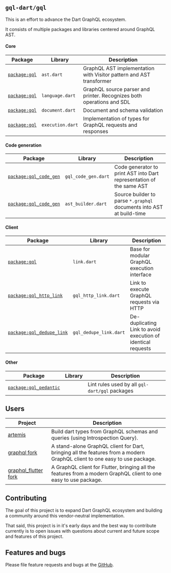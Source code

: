 ## `gql-dart/gql` 

This is an effort to advance the Dart GraphQL ecosystem.

It consists of multiple packages and libraries centered around GraphQL AST.

#### Core

| Package | Library | Description |
|---------|---------|-------------|
| [`package:gql`][package:gql] | `ast.dart` | GraphQL AST implementation with Visitor pattern and AST transformer |
| [`package:gql`][package:gql] | `language.dart` | GraphQL source parser and printer. Recognizes both operations and SDL |
| [`package:gql`][package:gql] | `document.dart` | Document and schema validation |
| [`package:gql`][package:gql] | `execution.dart` | Implementation of types for GraphQL requests and responses |

#### Code generation

| Package | Library | Description |
|---------|---------|-------------|
| [`package:gql_code_gen`][package:gql_code_gen] | `gql_code_gen.dart` | Code generator to print AST into Dart representation of the same AST |
| [`package:gql_code_gen`][package:gql_code_gen] | `ast_builder.dart` | Source builder to parse `*.graphql` documents into AST at build-time |

#### Client

| Package | Library | Description |
|---------|---------|-------------|
| [`package:gql`][package:gql] | `link.dart` | Base for modular GraphQL execution interface |
| [`package:gql_http_link`][package:gql_http_link] | `gql_http_link.dart` | Link to execute GraphQL requests via HTTP |
| [`package:gql_dedupe_link`][package:gql_dedupe_link] | `gql_dedupe_link.dart` | De-duplicating Link to avoid execution of identical requests |

#### Other

| Package | Library | Description |
|---------|---------|-------------|
| [`package:gql_pedantic`][package:gql_pedantic] |  | Lint rules used by all `gql-dart/gql` packages |


[package:gql]: ./gql/README.md
[package:gql_http_link]: ./gql_http_link/README.md
[package:gql_code_gen]: ./gql_code_gen/README.md
[package:gql_dedupe_link]: ./gql_dedupe_link/README.md
[package:gql_pedantic]: ./gql_pedantic/README.md
## Users

| Project | Description |
|---------|-------------|
| [artemis][artemis] | Build dart types from GraphQL schemas and queries (using Introspection Query). | 
| [graphql fork][graphql_flutter] | A stand-alone GraphQL client for Dart, bringing all the features from a modern GraphQL client to one easy to use package. |
| [graphql_flutter fork][graphql_flutter] | A GraphQL client for Flutter, bringing all the features from a modern GraphQL client to one easy to use package. |

[artemis]: https://github.com/comigor/artemis
[graphql_flutter]: https://github.com/zino-app/graphql-flutter/pull/414

## Contributing

The goal of this project is to expand Dart GraphQL ecosystem
and building a community around this vendor-neutral implementation.

That said, this project is in it's early days and the best
way to contribute currently is to open issues with questions
about current and future scope and features of this project.

## Features and bugs

Please file feature requests and bugs at the [GitHub][tracker].

[tracker]: https://github.com/gql-dart/gql/issues
